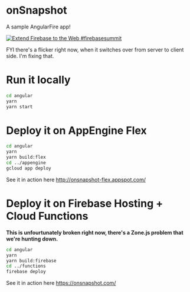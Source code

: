 # onSnapshot

A sample AngularFire app!

[![Extend Firebase to the Web #firebasesummit](https://img.youtube.com/vi/puUqJTJVz5A/0.jpg)](https://www.youtube.com/watch?v=puUqJTJVz5A)

FYI there's a flicker right now, when it switches over from server to client side. I'm fixing that.

# Run it locally

```bash
cd angular
yarn
yarn start
```

# Deploy it on AppEngine Flex

```bash
cd angular
yarn
yarn build:flex
cd ../appengine
gcloud app deploy
```

See it in action here http://onsnapshot-flex.appspot.com/

# Deploy it on Firebase Hosting + Cloud Functions

__This is unfourtunately broken right now, there's a Zone.js problem that we're hunting down.__

```bash
cd angular
yarn
yarn build:firebase
cd ../functions
firebase deploy
```

See it in action here https://onsnapshot.com/
